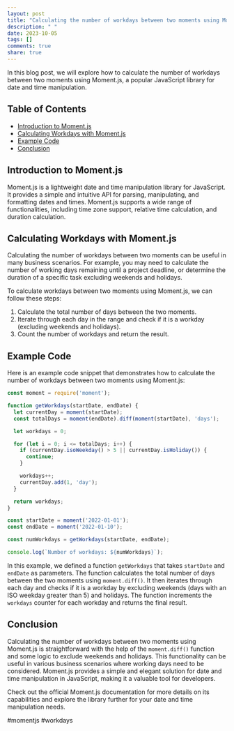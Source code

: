 ```yaml
---
layout: post
title: "Calculating the number of workdays between two moments using Moment.js"
description: " "
date: 2023-10-05
tags: []
comments: true
share: true
---
```


In this blog post, we will explore how to calculate the number of workdays between two moments using Moment.js, a popular JavaScript library for date and time manipulation.

## Table of Contents

- [Introduction to Moment.js](#introduction-to-momentjs)
- [Calculating Workdays with Moment.js](#calculating-workdays-with-momentjs)
- [Example Code](#example-code)
- [Conclusion](#conclusion)

## Introduction to Moment.js

Moment.js is a lightweight date and time manipulation library for JavaScript. It provides a simple and intuitive API for parsing, manipulating, and formatting dates and times. Moment.js supports a wide range of functionalities, including time zone support, relative time calculation, and duration calculation.

## Calculating Workdays with Moment.js

Calculating the number of workdays between two moments can be useful in many business scenarios. For example, you may need to calculate the number of working days remaining until a project deadline, or determine the duration of a specific task excluding weekends and holidays.

To calculate workdays between two moments using Moment.js, we can follow these steps:

1. Calculate the total number of days between the two moments.
2. Iterate through each day in the range and check if it is a workday (excluding weekends and holidays).
3. Count the number of workdays and return the result.

## Example Code

Here is an example code snippet that demonstrates how to calculate the number of workdays between two moments using Moment.js:

```javascript
const moment = require('moment');

function getWorkdays(startDate, endDate) {
  let currentDay = moment(startDate);
  const totalDays = moment(endDate).diff(moment(startDate), 'days');

  let workdays = 0;

  for (let i = 0; i <= totalDays; i++) {
    if (currentDay.isoWeekday() > 5 || currentDay.isHoliday()) {
      continue;
    }

    workdays++;
    currentDay.add(1, 'day');
  }

  return workdays;
}

const startDate = moment('2022-01-01');
const endDate = moment('2022-01-10');

const numWorkdays = getWorkdays(startDate, endDate);

console.log(`Number of workdays: ${numWorkdays}`);
```

In this example, we defined a function `getWorkdays` that takes `startDate` and `endDate` as parameters. The function calculates the total number of days between the two moments using `moment.diff()`. It then iterates through each day and checks if it is a workday by excluding weekends (days with an ISO weekday greater than 5) and holidays. The function increments the `workdays` counter for each workday and returns the final result.

## Conclusion

Calculating the number of workdays between two moments using Moment.js is straightforward with the help of the `moment.diff()` function and some logic to exclude weekends and holidays. This functionality can be useful in various business scenarios where working days need to be considered. Moment.js provides a simple and elegant solution for date and time manipulation in JavaScript, making it a valuable tool for developers.

Check out the official Moment.js documentation for more details on its capabilities and explore the library further for your date and time manipulation needs.

#momentjs #workdays
